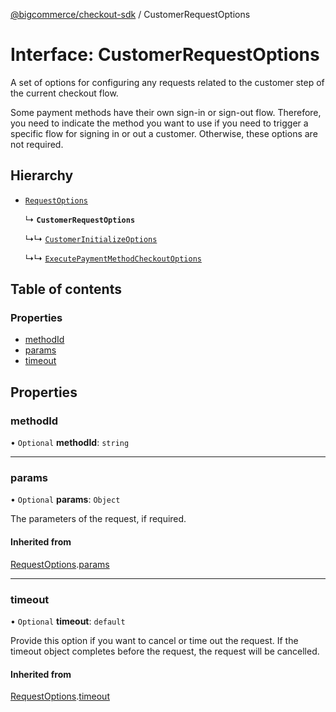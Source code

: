[@bigcommerce/checkout-sdk](../README.md) / CustomerRequestOptions

# Interface: CustomerRequestOptions

A set of options for configuring any requests related to the customer step of
the current checkout flow.

Some payment methods have their own sign-in or sign-out flow. Therefore, you
need to indicate the method you want to use if you need to trigger a specific
flow for signing in or out a customer. Otherwise, these options are not required.

## Hierarchy

- [`RequestOptions`](RequestOptions.md)

  ↳ **`CustomerRequestOptions`**

  ↳↳ [`CustomerInitializeOptions`](CustomerInitializeOptions.md)

  ↳↳ [`ExecutePaymentMethodCheckoutOptions`](ExecutePaymentMethodCheckoutOptions.md)

## Table of contents

### Properties

- [methodId](CustomerRequestOptions.md#methodid)
- [params](CustomerRequestOptions.md#params)
- [timeout](CustomerRequestOptions.md#timeout)

## Properties

### methodId

• `Optional` **methodId**: `string`

___

### params

• `Optional` **params**: `Object`

The parameters of the request, if required.

#### Inherited from

[RequestOptions](RequestOptions.md).[params](RequestOptions.md#params)

___

### timeout

• `Optional` **timeout**: `default`

Provide this option if you want to cancel or time out the request. If the
timeout object completes before the request, the request will be
cancelled.

#### Inherited from

[RequestOptions](RequestOptions.md).[timeout](RequestOptions.md#timeout)
